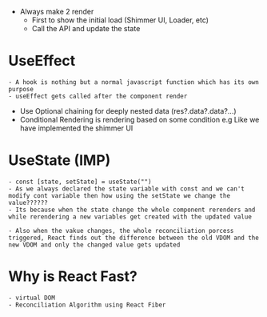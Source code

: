 - Always make 2 render
    - First to show the initial load (Shimmer UI, Loader, etc)
    - Call the API and update the state

# UseEffect
    - A hook is nothing but a normal javascript function which has its own purpose
    - useEffect gets called after the component render

- Use Optional chaining for deeply nested data (res?.data?.data?...)
- Conditional Rendering is rendering based on some condition e.g Like we have implemented the shimmer UI

# UseState (IMP)
    - const [state, setState] = useState("")
    - As we always declared the state variable with const and we can't modify cont variable then how using the setState we change the value??????
    - Its because when the state change the whole component rerenders and while rerendering a new variables get created with the updated value

    - Also when the vakue changes, the whole reconciliation porcess triggered, React finds out the difference between the old VDOM and the new VDOM and only the changed value gets updated

# Why is React Fast?
    - virtual DOM
    - Reconciliation Algorithm using React Fiber
